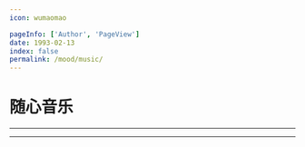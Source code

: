 ```yaml
---
icon: wumaomao

pageInfo: ['Author', 'PageView']
date: 1993-02-13
index: false
permalink: /mood/music/
---
```


# 随心音乐

---

<Catalog base='/mood/music/' />

---
